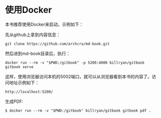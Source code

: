 # 使用Docker

本书推荐使用Docker来启动，示例如下：

先从github上拿到内容信息：
```
git clone https://github.com/archcra/md-book.git
```
然后进到md-book目录后，执行：
```
docker run --rm -v "$PWD:/gitbook" -p 5200:4000 billryan/gitbook gitbook serve
```

这样，使用浏览器访问本机的5002端口，就可以从浏览器看到本书的内容了。访问地址示例如下：
```
http://localhost:5200/
```


生成PDF:
```
$ docker run --rm -v "$PWD:/gitbook" billryan/gitbook gitbook pdf .
```
